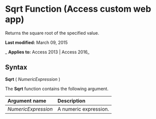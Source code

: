 
# Sqrt Function (Access custom web app)
Returns the square root of the specified value.

 **Last modified:** March 09, 2015

 _ **Applies to:** Access 2013 | Access 2016_

## Syntax

 **Sqrt** ( _NumericExpression_ )

The  **Sqrt** function contains the following argument.



|**Argument name**|**Description**|
|:-----|:-----|
| _NumericExpression_|A numeric expression.|

